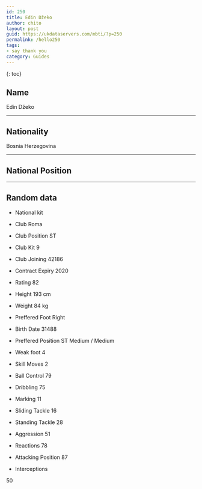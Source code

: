 ```yaml
---
id: 250
title: Edin Džeko
author: chito
layout: post
guid: https://ukdataservers.com/mbti/?p=250
permalink: /hello250
tags:
- say thank you
category: Guides
---
```



{: toc}

## Name  
Edin Džeko 

* * *

## Nationality  
Bosnia Herzegovina 

* * *

## National Position 

* * *

## Random data 

  * National kit 
  * Club 
Roma 

  * Club Position 
ST 

  * Club Kit 
9 

  * Club Joining 
42186 

  * Contract Expiry 
2020 

  * Rating 
82 

  * Height 
193 cm 

  * Weight 
84 kg 

  * Preffered Foot 
Right 

  * Birth Date 
31488 

  * Preffered Position 
ST Medium / Medium 

  * Weak foot 
4 

  * Skill Moves 
2 

  * Ball Control 
79 

  * Dribbling 
75 

  * Marking 
11 

  * Sliding Tackle 
16 

  * Standing Tackle 
28 

  * Aggression 
51 

  * Reactions 
78 

  * Attacking Position 
87 

  * Interceptions 

50